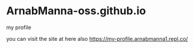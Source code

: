 # ArnabManna-oss.github.io
my profile

you can visit the site at here also
https://my-profile.arnabmanna1.repl.co/
